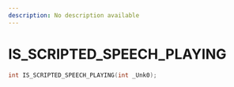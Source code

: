 ```yaml
---
description: No description available 
---
```


# IS_SCRIPTED_SPEECH_PLAYING

```cpp
int IS_SCRIPTED_SPEECH_PLAYING(int _Unk0);
```